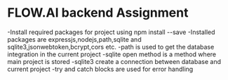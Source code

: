 # FLOW.AI backend Assignment 
-Install required packages for project using npm install <packagename> --save 
-Installed packages are expressjs,nodejs,path,sqlite and sqlite3,jsonwebtoken,bcrypt,cors etc.
-path is used to get the database integration in the current project
-sqlite open method is a method where main project is stored 
-sqlite3 create a connection between database and current project 
-try and catch blocks are used for error handling

